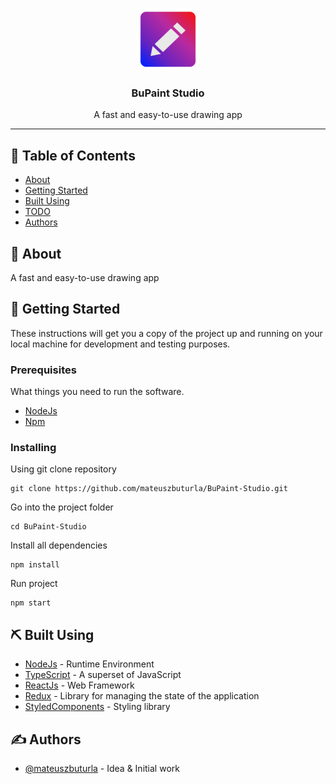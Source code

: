 <p align="center">
  <a href="" rel="noopener">
 <img src="Icon.png?raw=true" height="100px"/></a>
</p>

<h3 align="center">BuPaint Studio</h3>

<p align="center"> A fast and easy-to-use drawing app
    <br> 
</p>

---

## 📝 Table of Contents

- [About](#about)
- [Getting Started](#getting_started)
- [Built Using](#built_using)
- [TODO](TODO.md)
- [Authors](#authors)

## 🧐 About <a name = "about"></a>

A fast and easy-to-use drawing app

## 🏁 Getting Started <a name = "getting_started"></a>

These instructions will get you a copy of the project up and running on your local machine for development and testing purposes.

### Prerequisites

What things you need to run the software.

- [NodeJs](https://nodejs.org/en/)
- [Npm](https://www.npmjs.com)

### Installing

Using git clone repository

```
git clone https://github.com/mateuszbuturla/BuPaint-Studio.git
```

Go into the project folder

```
cd BuPaint-Studio
```

Install all dependencies

```
npm install
```

Run project

```
npm start
```

## ⛏️ Built Using <a name = "built_using"></a>

- [NodeJs](https://nodejs.org/en/) - Runtime Environment
- [TypeScript](https://www.typescriptlang.org) - A superset of JavaScript
- [ReactJs](https://reactjs.org) - Web Framework
- [Redux](https://redux.js.org) - Library for managing the state of the application
- [StyledComponents](https://styled-components.com) - Styling library

## ✍️ Authors <a name = "authors"></a>

- [@mateuszbuturla](https://github.com/mateuszbuturla) - Idea & Initial work
